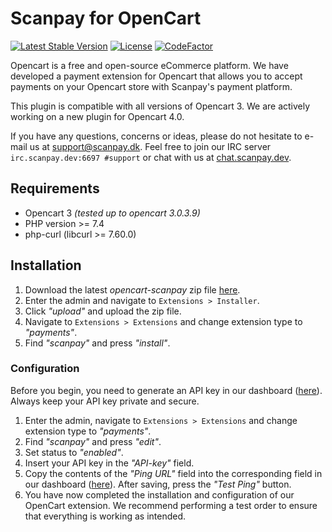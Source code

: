 # Scanpay for OpenCart

[![Latest Stable Version](https://img.shields.io/github/v/release/scanpay/opencart-scanpay?cacheSeconds=600)](https://github.com/scanpay/opencart-scanpay/releases)
[![License](https://img.shields.io/github/license/scanpay/opencart-scanpay?cacheSeconds=6000)](https://github.com/scanpay/opencart-scanpay/blob/master/LICENSE)
[![CodeFactor](https://www.codefactor.io/repository/github/scanpay/opencart-scanpay/badge)](https://www.codefactor.io/repository/github/scanpay/opencart-scanpay)

Opencart is a free and open-source eCommerce platform. We have developed a payment extension for Opencart that allows you to accept payments on your Opencart store with Scanpay's payment platform. 

This plugin is compatible with all versions of Opencart 3. We are actively working on a new plugin for Opencart 4.0.

If you have any questions, concerns or ideas, please do not hesitate to e-mail us at [support@scanpay.dk](mailto:support@scanpay.dk). Feel free to join our IRC server `irc.scanpay.dev:6697 #support` or chat with us at [chat.scanpay.dev](https://chat.scanpay.dev).

## Requirements

* Opencart 3 *(tested up to opencart 3.0.3.9)*
* PHP version >= 7.4
* php-curl (libcurl >= 7.60.0)


## Installation

1. Download the latest *opencart-scanpay* zip file [here](../../releases).
2. Enter the admin and navigate to `Extensions > Installer`.
3. Click *"upload"* and upload the zip file.
4. Navigate to `Extensions > Extensions` and change extension type to *"payments"*.
5. Find *"scanpay"* and press *"install"*.

### Configuration
Before you begin, you need to generate an API key in our dashboard ([here](https://dashboard.scanpay.dk/settings/api)). Always keep your API key private and secure.

1. Enter the admin, navigate to `Extensions > Extensions` and change extension type to *"payments"*.
2. Find *"scanpay"* and press *"edit"*.
3. Set status to *"enabled"*.
4. Insert your API key in the *"API-key"* field.
5. Copy the contents of the *"Ping URL"* field into the corresponding field in our dashboard ([here](https://dashboard.scanpay.dk/settings/api)). After saving, press the *"Test Ping"* button.
6. You have now completed the installation and configuration of our OpenCart extension. We recommend performing a test order to ensure that everything is working as intended.
